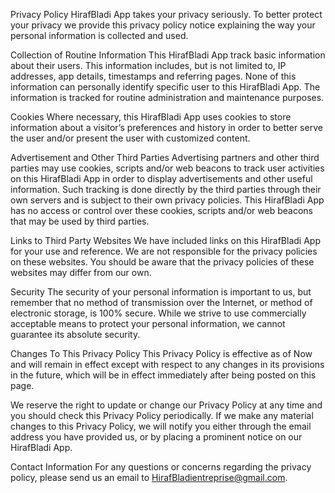 Privacy Policy HirafBladi App takes your privacy seriously. To better protect your privacy we provide this privacy policy notice explaining the way your personal information is collected and used.

Collection of Routine Information This HirafBladi App track basic information about their users. This information includes, but is not limited to, IP addresses, app details, timestamps and referring pages. None of this information can personally identify specific user to this HirafBladi App. The information is tracked for routine administration and maintenance purposes.

Cookies Where necessary, this HirafBladi App uses cookies to store information about a visitor’s preferences and history in order to better serve the user and/or present the user with customized content.

Advertisement and Other Third Parties Advertising partners and other third parties may use cookies, scripts and/or web beacons to track user activities on this HirafBladi App in order to display advertisements and other useful information. Such tracking is done directly by the third parties through their own servers and is subject to their own privacy policies. This HirafBladi App has no access or control over these cookies, scripts and/or web beacons that may be used by third parties.

Links to Third Party Websites We have included links on this HirafBladi App for your use and reference. We are not responsible for the privacy policies on these websites. You should be aware that the privacy policies of these websites may differ from our own.

Security The security of your personal information is important to us, but remember that no method of transmission over the Internet, or method of electronic storage, is 100% secure. While we strive to use commercially acceptable means to protect your personal information, we cannot guarantee its absolute security.

Changes To This Privacy Policy This Privacy Policy is effective as of Now and will remain in effect except with respect to any changes in its provisions in the future, which will be in effect immediately after being posted on this page.

We reserve the right to update or change our Privacy Policy at any time and you should check this Privacy Policy periodically. If we make any material changes to this Privacy Policy, we will notify you either through the email address you have provided us, or by placing a prominent notice on our HirafBladi App.

Contact Information For any questions or concerns regarding the privacy policy, please send us an email to HirafBladientreprise@gmail.com.
